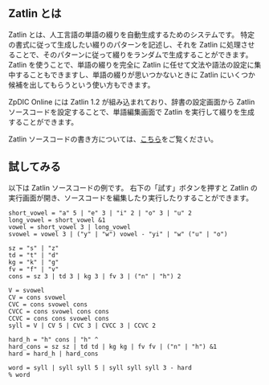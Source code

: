 <!-- title: Zatlin とは -->


## Zatlin とは
Zatlin とは、人工言語の単語の綴りを自動生成するためのシステムです。
特定の書式に従って生成したい綴りのパターンを記述し、それを Zatlin に処理させることで、そのパターンに従って綴りをランダムで生成することができます。
Zatlin を使うことで、単語の綴りを完全に Zatlin に任せて文法や語法の設定に集中することもできますし、単語の綴りが思いつかないときに Zatlin にいくつか候補を出してもらうという使い方もできます。

ZpDIC Online には Zatlin 1.2 が組み込まれており、辞書の設定画面から Zatlin ソースコードを設定することで、単語編集画面で Zatlin を実行して綴りを生成することができます。

Zatlin ソースコードの書き方については、[こちら](introduction)をご覧ください。

## 試してみる
以下は Zatlin ソースコードの例です。
右下の「試す」ボタンを押すと Zatlin の実行画面が開き、ソースコードを編集したり実行したりすることができます。
```zatlin-try
short_vowel = "a" 5 | "e" 3 | "i" 2 | "o" 3 | "u" 2
long_vowel = short_vowel &1
vowel = short_vowel 3 | long_vowel
svowel = vowel 3 | ("y" | "w") vowel - "yi" | "w" ("u" | "o")

sz = "s" | "z"
td = "t" | "d"
kg = "k" | "g"
fv = "f" | "v"
cons = sz 3 | td 3 | kg 3 | fv 3 | ("n" | "h") 2

V = svowel
CV = cons svowel
CVC = cons svowel cons
CVCC = cons svowel cons cons
CCVC = cons cons svowel cons
syll = V | CV 5 | CVC 3 | CVCC 3 | CCVC 2

hard_h = "h" cons | "h" ^
hard_cons = sz sz | td td | kg kg | fv fv | ("n" | "h") &1
hard = hard_h | hard_cons

word = syll | syll syll 5 | syll syll syll 3 - hard
% word
```